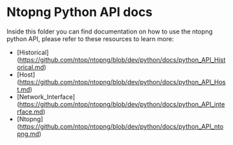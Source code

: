 # Ntopng Python API docs

Inside this folder you can find documentation on how to use the ntopng python API, please refer to these resources to learn more:

- [Historical] (https://github.com/ntop/ntopng/blob/dev/python/docs/python_API_Historical.md)
- [Host] (https://github.com/ntop/ntopng/blob/dev/python/docs/python_API_Host.md)
- [Network_Interface] (https://github.com/ntop/ntopng/blob/dev/python/docs/python_API_interface.md)
- [Ntopng] (https://github.com/ntop/ntopng/blob/dev/python/docs/python_API_ntopng.md)